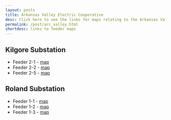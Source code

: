 ```yaml
---
layout: posts
title: Arkansas Valley Electric Cooperative
desc: Click here to see the links for maps relating to the Arkansas Valley Electric Cooperative.  This is organized by substation/feeders. 
permalink: /post/arc_valley.html
shortdesc: links to feeder maps
---
```


Kilgore Substation
--------------
* Feeder 2-1 - [map](/coop/arc_valley/skilgore_f2_1.html)
* Feeder 2-2 - [map](/coop/arc_valley/skilgore_f2_2.html)
* Feeder 2-5 - [map](/coop/arc_valley/skilgore_f2_5.html)

Roland Substation
--------------
* Feeder 1-1 - [map](/coop/arc_valley/sroland_f1_1.html)
* Feeder 1-2 - [map](/coop/arc_valley/sroland_f1_2.html)
* Feeder 1-3 - [map](/coop/arc_valley/sroland_f1_3.html)

